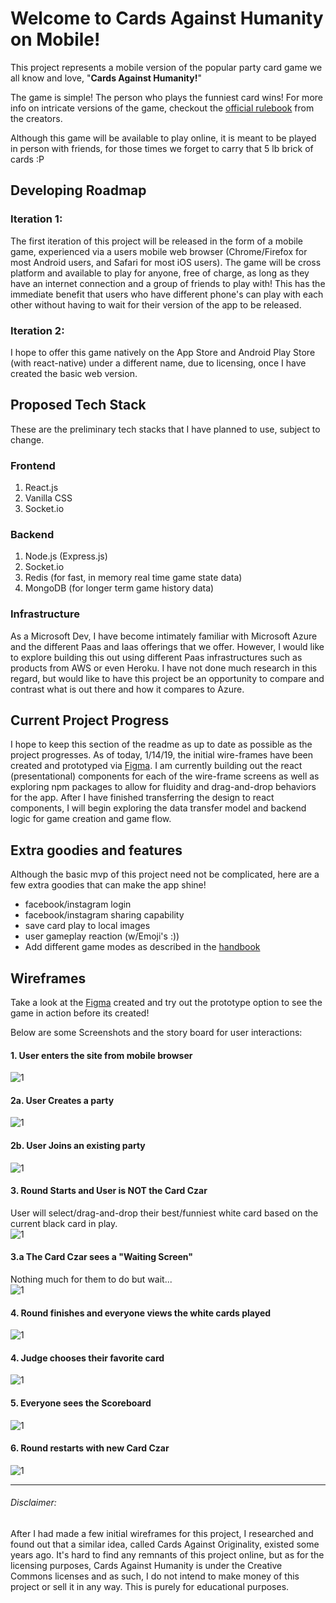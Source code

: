 # Welcome to Cards Against Humanity on Mobile!
This project represents a mobile version of the popular party card game we all know and love, "**Cards Against Humanity!**"

The game is simple! The person who plays the funniest card wins! For more info on intricate versions of the game, checkout the [official rulebook](https://s3.amazonaws.com/cah/CAH_Rules.pdf) from the creators.

Although this game will be available to play online, it is meant to be played in person with friends, for those times we forget to carry that 5 lb brick of cards :P


## Developing Roadmap
### Iteration 1:
The first iteration of this project will be released in the form of a mobile game, experienced via a users mobile web browser (Chrome/Firefox for most Android users, and Safari for most iOS users). The game will be cross platform and available to play for anyone, free of charge, as long as they have an internet connection and a group of friends to play with! This has the immediate benefit that users who have different phone's can play with each other without having to wait for their version of the app to be released. 
### Iteration 2:
I hope to offer this game natively on the App Store and Android Play Store (with react-native) under a different name, due to licensing, once I have created the basic web version.

## Proposed Tech Stack
These are the preliminary tech stacks that I have planned to use, subject to change.
### Frontend
1. React.js
2. Vanilla CSS
3. Socket.io


### Backend
1. Node.js (Express.js)
2. Socket.io
3. Redis (for fast, in memory real time game state data)
4. MongoDB (for longer term game history data)


### Infrastructure
As a Microsoft Dev, I have become intimately familiar with Microsoft Azure and the different Paas and Iaas offerings that we offer. However, I would like to explore building this out using different Paas infrastructures such as products from AWS or even Heroku. I have not done much research in this regard, but would like to have this project be an opportunity to compare and contrast what is out there and how it compares to Azure.

## Current Project Progress
I hope to keep this section of the readme as up to date as possible as the project progresses. As of today, 1/14/19, the initial wire-frames have been created and prototyped via [Figma](https://www.figma.com/file/0Tg73m0IZNdbAh9hmAk5Sh10/Cards-Against-Humanity?node-id=0%3A1). I am currently building out the react (presentational) components for each of the wire-frame screens as well as exploring npm packages to allow for fluidity and drag-and-drop behaviors for the app. After I have finished transferring the design to react components, I will begin exploring the data transfer model and backend logic for game creation and game flow.

## Extra goodies and features
Although the basic mvp of this project need not be complicated, here are a few extra goodies that can make the app shine!

* facebook/instagram login
* facebook/instagram sharing capability
* save card play to local images
* user gameplay reaction (w/Emoji's :))
* Add different game modes as described in the [handbook](https://s3.amazonaws.com/cah/CAH_Rules.pdf)

## Wireframes
Take a look at the [Figma](https://www.figma.com/file/0Tg73m0IZNdbAh9hmAk5Sh10/Cards-Against-Humanity?node-id=0%3A1) created and try out the prototype option to see the game in action before its created!

Below are some Screenshots and the story board for user interactions:

#### 1. User enters the site from mobile browser
![1]("prototype/images/Screen1.png")

#### 2a. User Creates a party
![1]("prototype/images/Screen2a.png")

#### 2b. User Joins an existing party
![1]("prototype/images/Screen2b.png")

#### 3. Round Starts and User is NOT the Card Czar
User will select/drag-and-drop their best/funniest white card based on the current black card in play.  
![1]("prototype/images/Screen3a.png")

#### 3.a The Card Czar sees a "Waiting Screen"
Nothing much for them to do but wait...  
![1]("prototype/images/Screen3b.png")

#### 4. Round finishes and everyone views the white cards played
![1]("prototype/images/Screen4a.png")

#### 4. Judge chooses their favorite card
![1]("prototype/images/Screen4b.png")

#### 5. Everyone sees the Scoreboard
![1]("prototype/images/Screen5.png")

#### 6. Round restarts with new Card Czar
![1]("prototype/images/Screen6.png")

___

###### Disclaimer:
After I had made a few initial wireframes for this project, I researched and found out that a similar idea, called Cards Against Originality, existed some years ago. It's hard to find any remnants of this project online, but as for the licensing purposes, Cards Against Humanity is under the Creative Commons licenses and as such, I do not intend to make money of this project or sell it in any way. This is purely for educational purposes.
